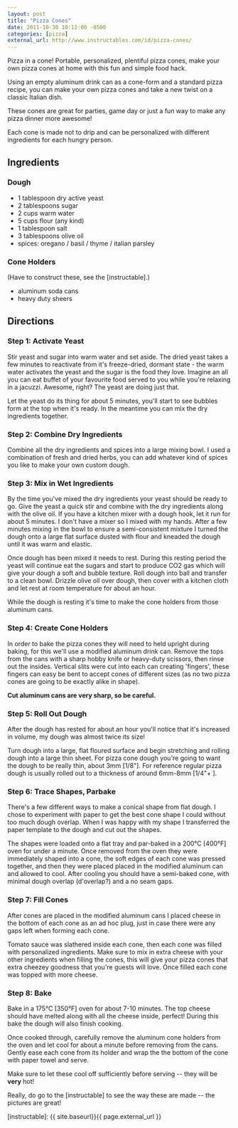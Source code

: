 ```yaml
---
layout: post
title: "Pizza Cones"
date: 2011-10-30 10:12:00 -0500
categories: [pizza]
external_url: http://www.instructables.com/id/pizza-cones/
---
```

Pizza in a cone! Portable, personalized, plentiful pizza cones, make your own pizza
cones at home with this fun and simple food hack.

Using an empty aluminum drink can as a cone-form and a standard pizza
recipe, you can make your own pizza cones and take a new twist on a
classic Italian dish.

These cones are great for parties, game day or just a fun way to make
any pizza dinner more awesome!

Each cone is made not to drip and can be personalized with different
ingredients for each hungry person.

## Ingredients

### Dough

- 1 tablespoon dry active yeast
- 2 tablespoons sugar
- 2 cups warm water
- 5 cups flour (any kind)
- 1 tablespoon salt
- 3 tablespoons olive oil
- spices: oregano / basil / thyme / italian parsley

### Cone Holders

(Have to construct these, see the [instructable].)

- aluminum soda cans
- heavy duty sheers

## Directions

### Step 1: Activate Yeast

Stir yeast and sugar into warm water and set aside. The dried yeast
takes a few minutes to reactivate from it's freeze-dried, dormant
state - the warm water activates the yeast and the sugar is the food
they love. Imagine an all you can eat buffet of your favourite food
served to you while you're relaxing in a jacuzzi. Awesome, right? The
yeast are doing just that.

Let the yeast do its thing for about 5 minutes, you'll start to see
bubbles form at the top when it's ready. In the meantime you can mix
the dry ingredients together.

### Step 2: Combine Dry Ingredients

Combine all the dry ingredients and spices into a large mixing bowl. I
used a combination of fresh and dried herbs, you can add whatever kind
of spices you like to make your own custom dough.

### Step 3: Mix in Wet Ingredients

By the time you've mixed the dry ingredients your yeast should be
ready to go. Give the yeast a quick stir and combine with the dry
ingredients along with the olive oil. If you have a kitchen mixer with
a dough hook, let it run for about 5 minutes. I don't have a mixer so
I mixed with my hands. After a few minutes mixing in the bowl to
ensure a semi-consistent mixture I turned the dough onto a large flat
surface dusted with flour and kneaded the dough until it was warm and
elastic.

Once dough has been mixed it needs to rest. During this resting period
the yeast will continue eat the sugars and start to produce CO2 gas
which will give your dough a soft and bubble texture.  Roll dough into
ball and transfer to a clean bowl. Drizzle olive oil over dough, then
cover with a kitchen cloth and let rest at room temperature for about
an hour.

While the dough is resting it's time to make the cone holders from
those aluminum cans.

### Step 4: Create Cone Holders

In order to bake the pizza cones they will need to held upright during
baking, for this we'll use a modified aluminum drink can.  Remove the
tops from the cans with a sharp hobby knife or heavy-duty scissors,
then rinse out the insides.  Vertical slits were cut into each can
creating 'fingers', these fingers can easy be bent to accept cones of
different sizes (as no two pizza cones are going to be exactly alike
in shape).

**Cut aluminum cans are very sharp, so be careful.**

### Step 5: Roll Out Dough

After the dough has rested for about an hour you'll notice that it's
increased in volume, my dough was almost twice its size!

Turn dough into a large, flat floured surface and begin stretching and
rolling dough into a large thin sheet. For pizza cone dough you're
going to want the dough to be really thin, about 3mm [1/8"]. For
reference regular pizza dough is usually rolled out to a thickness of
around 6mm-8mm [1/4"+ ].

### Step 6: Trace Shapes, Parbake

There's a few different ways to make a conical shape from flat dough.
I chose to experiment with paper to get the best cone shape I could
without too much dough overlap. When I was happy with my shape I
transferred the paper template to the dough and cut out the shapes.

The shapes were loaded onto a flat tray and par-baked in a 200°C
[400°F] oven for under a minute. Once removed from the oven they were
immediately shaped into a cone, the soft edges of each cone was
pressed together, and then they were placed placed in the modified
aluminum can and allowed to cool. After cooling you should have a
semi-baked cone, with minimal dough overlap (d'overlap?) and a no seam
gaps.

### Step 7: Fill Cones

After cones are placed in the modified aluminum cans I placed cheese
in the bottom of each cone as an ad hoc plug, just in case there were
any gaps left when forming each cone.

Tomato sauce was slathered inside each cone, then each cone was filled
with personalized ingredients. Make sure to mix in extra cheese with
your other ingredients when filling the cones, this will give your
pizza cones that extra cheezey goodness that you're guests will
love. Once filled each cone was topped with more cheese.

### Step 8: Bake

Bake in a 175°C [350°F] oven for about 7-10 minutes. The top cheese
should have melted along with all the cheese inside, perfect! During
this bake the dough will also finish cooking.

Once cooked through, carefully remove the aluminum cone holders from
the oven and let cool for about a minute before removing from the
cans. Gently ease each cone from its holder and wrap the the bottom of
the cone with paper towel and serve.

Make sure to let these cool off sufficiently before serving -- they
will be **very** hot!

Really, do go to the [instructable] to see the way these are made -- the pictures are great!

[instructable]: {{ site.baseurl}}{{ page.external_url }}

